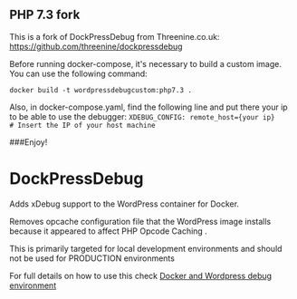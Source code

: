 ## PHP 7.3 fork

This is a fork of DockPressDebug from Threenine.co.uk: https://github.com/threenine/dockpressdebug

Before running docker-compose, it's necessary to build a custom image. You can use the following command:

`docker build -t wordpressdebugcustom:php7.3 .
`

Also, in docker-compose.yaml, find the following line and put there your ip to be able to use the debugger:
`
XDEBUG_CONFIG: remote_host={your ip}       # Insert the IP of your host machine
`

###Enjoy!

# DockPressDebug

Adds xDebug support to the WordPress container for Docker.

Removes  opcache configuration file that the WordPress image installs because it appeared to affect PHP Opcode Caching . 

This is primarily targeted for local development environments and should not be used for PRODUCTION environments

For full details  on how to use this check [Docker and Wordpress debug environment](https://threenine.co.uk/docker-wordpress-debug-environment/)
